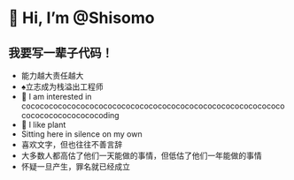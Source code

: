 # 👋 Hi, I’m @Shisomo

## 我要写一辈子代码！

- 能力越大责任越大
- ♠︎立志成为栈溢出工程师
- 👀 I am interested in cocococococococococococococococococococococococococococococococococococococoding
- 🍃 I like plant
- Sitting here in silence on my own
- 喜欢文字，但也往往不善言辞
- 大多数人都高估了他们一天能做的事情，但低估了他们一年能做的事情
- 怀疑一旦产生，罪名就已经成立
